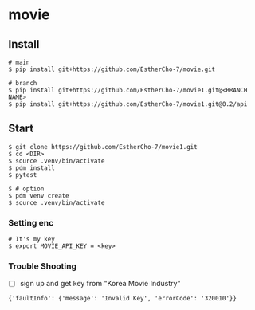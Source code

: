 # movie

## Install
```
# main
$ pip install git+https://github.com/EstherCho-7/movie.git

# branch
$ pip install git+https://github.com/EstherCho-7/movie1.git@<BRANCH NAME>
$ pip install git+https://github.com/EstherCho-7/movie1.git@0.2/api
```
## Start
```
$ git clone https://github.com/EstherCho-7/movie1.git
$ cd <DIR>
$ source .venv/bin/activate
$ pdm install
$ pytest

$ # option
$ pdm venv create
$ source .venv/bin/activate
```

### Setting enc
```
# It's my key
$ export MOVIE_API_KEY = <key>
```

### Trouble Shooting
- [ ] sign up and get key from "Korea Movie Industry"
```
{'faultInfo': {'message': 'Invalid Key', 'errorCode': '320010'}}
```


